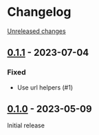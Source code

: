 # Changelog 

[Unreleased changes](https://github.com/rapidez/postcodeservice/compare/0.1.1...master)
## [0.1.1](https://github.com/rapidez/postcodeservice/releases/tag/0.1.1) - 2023-07-04

### Fixed

- Use url helpers (#1)

## [0.1.0](https://github.com/rapidez/postcodeservice/releases/tag/0.1.0) - 2023-05-09

Initial release

